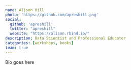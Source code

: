 ```yaml
---
name: Alison Hill
photo: 'https://github.com/apreshill.png'
social:
  github: 'apreshill'
  twitter: "apreshill"
  website: "https://alison.rbind.io/"
description: Data Scientist and Professional Educator 
categories: [workshops, books]
team: true
---
```


Bio goes here
